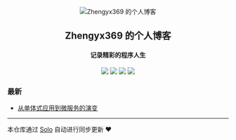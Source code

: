 <p align="center"><img alt="Zhengyx369 的个人博客" src="https://static.b3log.org/images/brand/solo-32.png"></p><h2 align="center">
Zhengyx369 的个人博客
</h2>

<h4 align="center">记录精彩的程序人生</h4>
<p align="center"><a title="Zhengyx369 的个人博客" target="_blank" href="https://github.com/Zhengyx369/solo-blog"><img src="https://img.shields.io/github/last-commit/Zhengyx369/solo-blog.svg?style=flat-square&color=FF9900"></a>
<a title="GitHub repo size in bytes" target="_blank" href="https://github.com/Zhengyx369/solo-blog"><img src="https://img.shields.io/github/repo-size/Zhengyx369/solo-blog.svg?style=flat-square"></a>
<a title="Solo Version" target="_blank" href="https://github.com/b3log/solo/releases"><img src="https://img.shields.io/badge/solo-3.6.5-f1e05a.svg?style=flat-square&color=blueviolet"></a>
<a title="Hits" target="_blank" href="https://github.com/b3log/hits"><img src="https://hits.b3log.org/Zhengyx369/solo-blog.svg"></a></p>

### 最新

* [从单体式应用到微服务的演变](http://www.fun2333.online/articles/2019/10/14/1571019882153.html)



---

本仓库通过 [Solo](https://github.com/b3log/solo) 自动进行同步更新 ❤️ 